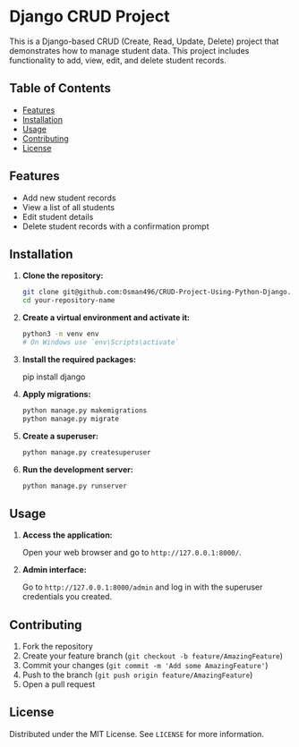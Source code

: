 # Django CRUD Project

This is a Django-based CRUD (Create, Read, Update, Delete) project that demonstrates how to manage student data. This project includes functionality to add, view, edit, and delete student records.

## Table of Contents

- [Features](#features)
- [Installation](#installation)
- [Usage](#usage)
- [Contributing](#contributing)
- [License](#license)

## Features

- Add new student records
- View a list of all students
- Edit student details
- Delete student records with a confirmation prompt

## Installation

1. **Clone the repository:**

    ```sh
    git clone git@github.com:Osman496/CRUD-Project-Using-Python-Django.git
    cd your-repository-name
    ```

2. **Create a virtual environment and activate it:**

    ```sh
    python3 -m venv env
    # On Windows use `env\Scripts\activate`
    ```

3. **Install the required packages:**

    
    pip install django
  

4. **Apply migrations:**

    ```sh
    python manage.py makemigrations
    python manage.py migrate
    ```

5. **Create a superuser:**

    ```sh
    python manage.py createsuperuser
    ```

6. **Run the development server:**

    ```sh
    python manage.py runserver
    ```

## Usage

1. **Access the application:**

   Open your web browser and go to `http://127.0.0.1:8000/`.

2. **Admin interface:**

   Go to `http://127.0.0.1:8000/admin` and log in with the superuser credentials you created.

## Contributing

1. Fork the repository
2. Create your feature branch (`git checkout -b feature/AmazingFeature`)
3. Commit your changes (`git commit -m 'Add some AmazingFeature'`)
4. Push to the branch (`git push origin feature/AmazingFeature`)
5. Open a pull request

## License

Distributed under the MIT License. See `LICENSE` for more information.

